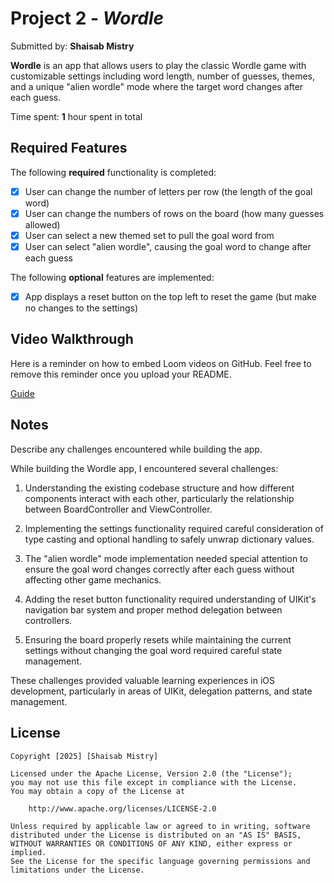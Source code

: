 # Project 2 - *Wordle*

Submitted by: **Shaisab Mistry**

**Wordle** is an app that allows users to play the classic Wordle game with customizable settings including word length, number of guesses, themes, and a unique "alien wordle" mode where the target word changes after each guess. 

Time spent: **1** hour spent in total

## Required Features

The following **required** functionality is completed:

- [x] User can change the number of letters per row (the length of the goal word)
- [x] User can change the numbers of rows on the board (how many guesses allowed)
- [x] User can select a new themed set to pull the goal word from
- [x] User can select "alien wordle", causing the goal word to change after each guess

The following **optional** features are implemented:

- [x] App displays a reset button on the top left to reset the game (but make no changes to the settings)


## Video Walkthrough

Here is a reminder on how to embed Loom videos on GitHub. Feel free to remove this reminder once you upload your README. 

[Guide](https://www.awesomescreenshot.com/video/37351851?key=0ef7c51273768b27c63ea5b876ffc05a)

## Notes

Describe any challenges encountered while building the app.

While building the Wordle app, I encountered several challenges:

1. Understanding the existing codebase structure and how different components interact with each other, particularly the relationship between BoardController and ViewController.

2. Implementing the settings functionality required careful consideration of type casting and optional handling to safely unwrap dictionary values.

3. The "alien wordle" mode implementation needed special attention to ensure the goal word changes correctly after each guess without affecting other game mechanics.

4. Adding the reset button functionality required understanding of UIKit's navigation bar system and proper method delegation between controllers.

5. Ensuring the board properly resets while maintaining the current settings without changing the goal word required careful state management.

These challenges provided valuable learning experiences in iOS development, particularly in areas of UIKit, delegation patterns, and state management.

## License

    Copyright [2025] [Shaisab Mistry]

    Licensed under the Apache License, Version 2.0 (the "License");
    you may not use this file except in compliance with the License.
    You may obtain a copy of the License at

        http://www.apache.org/licenses/LICENSE-2.0

    Unless required by applicable law or agreed to in writing, software
    distributed under the License is distributed on an "AS IS" BASIS,
    WITHOUT WARRANTIES OR CONDITIONS OF ANY KIND, either express or implied.
    See the License for the specific language governing permissions and
    limitations under the License.

